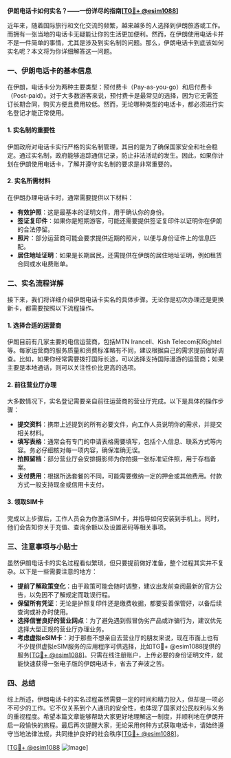 **伊朗电话卡如何实名？——一份详尽的指南[[TG💪+ @esim1088](https://t.me/s/esim1088)]**

近年来，随着国际旅行和文化交流的频繁，越来越多的人选择到伊朗旅游或工作。而拥有一张当地的电话卡无疑能让你的生活更加便利。然而，在伊朗使用电话卡并不是一件简单的事情，尤其是涉及到实名制的问题。那么，伊朗电话卡到底该如何实名呢？本文将为你详细解答这一问题。

### 一、伊朗电话卡的基本信息

在伊朗，电话卡分为两种主要类型：预付费卡（Pay-as-you-go）和后付费卡（Post-paid）。对于大多数游客来说，预付费卡是最常见的选择，因为它无需签订长期合同，购买方便且费用较低。然而，无论哪种类型的电话卡，都必须进行实名登记才能正常使用。

#### 1. 实名制的重要性

伊朗政府对电话卡实行严格的实名制管理，其目的是为了确保国家安全和社会稳定。通过实名制，政府能够追踪通信记录，防止非法活动的发生。因此，如果你计划在伊朗使用电话卡，了解并遵守实名制的要求是非常重要的。

#### 2. 实名所需材料

在伊朗办理电话卡时，通常需要提供以下材料：

- **有效护照**：这是最基本的证明文件，用于确认你的身份。
- **签证复印件**：如果你是短期游客，可能还需要提供签证复印件以证明你在伊朗的合法停留。
- **照片**：部分运营商可能会要求提供近期的照片，以便与身份证件上的信息匹配。
- **居住地址证明**：如果是长期居民，还需提供在伊朗的居住地址证明，例如租赁合同或水电费账单。

### 二、实名流程详解

接下来，我们将详细介绍伊朗电话卡实名的具体步骤。无论你是初次办理还是更换新卡，都需要按照以下流程操作。

#### 1. 选择合适的运营商

伊朗目前有几家主要的电信运营商，包括MTN Irancell、Kish Telecom和Rightel等。每家运营商的服务质量和资费标准略有不同，建议根据自己的需求提前做好调查。比如，如果你经常需要拨打国际长途，可以选择支持国际漫游的运营商；如果主要是本地通话，则可以关注性价比更高的选项。

#### 2. 前往营业厅办理

大多数情况下，实名登记需要亲自前往运营商的营业厅完成。以下是具体的操作步骤：

- **提交资料**：携带上述提到的所有必要文件，向工作人员说明你的需求，并提交相关材料。
- **填写表格**：通常会有专门的申请表格需要填写，包括个人信息、联系方式等内容。务必仔细核对每一项内容，确保准确无误。
- **拍照留档**：部分营业厅会安排摄影师为你拍摄一张标准证件照，用于存档备案。
- **支付费用**：根据所选套餐的不同，可能需要缴纳一定的押金或其他费用。付款方式一般支持现金或信用卡支付。

#### 3. 领取SIM卡

完成以上步骤后，工作人员会为你激活SIM卡，并指导如何安装到手机上。同时，他们会告知你关于充值、查询余额以及设置密码等相关事项。

### 三、注意事项与小贴士

虽然伊朗电话卡的实名过程看似繁琐，但只要提前做好准备，整个过程其实并不复杂。以下是一些需要注意的地方：

- **提前了解政策变化**：由于政策可能会随时调整，建议出发前查阅最新的官方公告，以免因不了解规定而耽误行程。
- **保留所有凭证**：无论是护照复印件还是缴费收据，都要妥善保管好，以备后续查询或补办时使用。
- **选择信誉良好的营业网点**：为了避免遇到假冒伪劣产品或诈骗行为，建议优先选择大型正规的营业厅办理业务。
- **考虑虚拟eSIM卡**：对于那些不想亲自去营业厅的朋友来说，现在市面上也有不少提供虚拟eSIM服务的应用程序可供选择，比如TG💪+ @esim1088提供的服务[[TG💪+ @esim1088](https://t.me/s/esim1088)]。只需在线注册账户，上传必要的身份证明文件，就能快速获得一张电子版的伊朗电话卡，省去了奔波之苦。

### 四、总结

综上所述，伊朗电话卡的实名过程虽然需要一定的时间和精力投入，但却是一项必不可少的工作。它不仅关系到个人通讯的安全性，也体现了国家对公民权利与义务的重视程度。希望本篇文章能够帮助大家更好地理解这一制度，并顺利地在伊朗开启一段愉快的旅程。最后再次提醒大家，无论采用何种方式获取电话卡，请始终遵守当地法律法规，共同维护良好的社会秩序[[TG💪+ @esim1088](https://t.me/s/esim1088)]。

[[TG💪+ @esim1088](https://t.me/s/esim1088) ![Image](https://i.postimg.cc/4NQfJmqS/Snipaste-2025-05-13-00-14-12.png)]